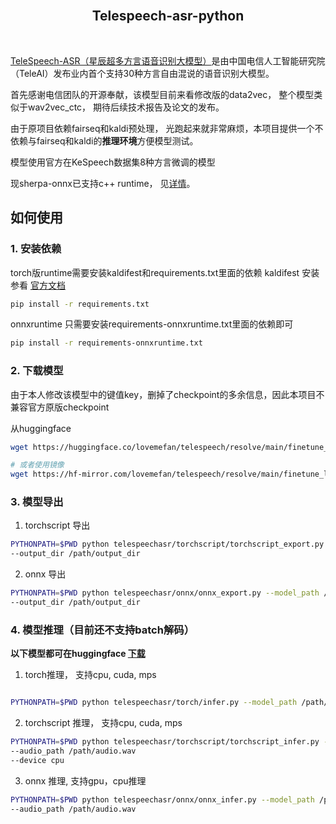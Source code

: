 <br/>
<h2 align="center">Telespeech-asr-python</h2>
<br/>


[TeleSpeech-ASR（星辰超多方言语音识别大模型）](https://github.com/Tele-AI/TeleSpeech-ASR)是由中国电信人工智能研究院（TeleAI）发布业内首个支持30种方言自由混说的语音识别大模型。

首先感谢电信团队的开源奉献，该模型目前来看修改版的data2vec， 整个模型类似于wav2vec_ctc， 期待后续技术报告及论文的发布。

由于原项目依赖fairseq和kaldi预处理， 光跑起来就非常麻烦，本项目提供一个不依赖与fairseq和kaldi的**推理环境**方便模型测试。

模型使用官方在KeSpeech数据集8种方言微调的模型

现sherpa-onnx已支持c++ runtime， 见[详情](https://github.com/k2-fsa/sherpa-onnx/pull/970)。

## 如何使用

### 1. 安装依赖

torch版runtime需要安装kaldifest和requirements.txt里面的依赖
kaldifest 安装参看 [官方文档](https://github.com/csukuangfj/kaldifeat)

```bash
pip install -r requirements.txt
```


onnxruntime 只需要安装requirements-onnxruntime.txt里面的依赖即可
```bash
pip install -r requirements-onnxruntime.txt
```


### 2. 下载模型

由于本人修改该模型中的键值key，删掉了checkpoint的多余信息，因此本项目不兼容官方原版checkpoint

从huggingface
```bash
wget https://huggingface.co/lovemefan/telespeech/resolve/main/finetune_large_kespeech.pt?download=true -O finetune_large_kespeech.pt

# 或者使用镜像
wget https://hf-mirror.com/lovemefan/telespeech/resolve/main/finetune_large_kespeech.pt?download=true -O finetune_large_kespeech.pt
```

### 3. 模型导出

1. torchscript 导出

```bash
PYTHONPATH=$PWD python telespeechasr/torchscript/torchscript_export.py --model_path /path/torch_checkpoint.pt \
--output_dir /path/output_dir
```
2. onnx 导出

```bash
PYTHONPATH=$PWD python telespeechasr/onnx/onnx_export.py --model_path /path/torch_checkpoint.pt
--output_dir /path/output_dir
```

### 4. 模型推理（目前还不支持batch解码）

**以下模型都可在huggingface [下载](https://huggingface.co/lovemefan/telespeech/tree/main)**

1. torch推理， 支持cpu, cuda, mps
```bash

PYTHONPATH=$PWD python telespeechasr/torch/infer.py --model_path /path/finetune_large_kespeech.pt --audio_path /path/audio.wav
```
2. torchscript 推理， 支持cpu, cuda, mps

```bash
PYTHONPATH=$PWD python telespeechasr/torchscript/torchscript_infer.py --model_path /path/model_export_torchscript.pt
--audio_path /path/audio.wav
--device cpu
```

3. onnx 推理, 支持gpu，cpu推理
```bash
PYTHONPATH=$PWD python telespeechasr/onnx/onnx_infer.py --model_path /path/model_export.onnx
--audio_path /path/audio.wav
```
